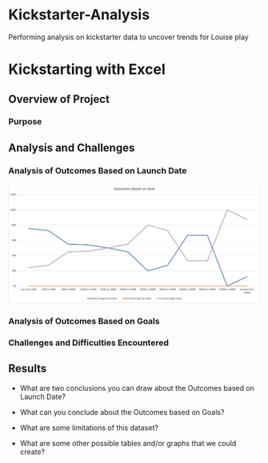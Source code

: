 # Kickstarter-Analysis
Performing analysis on kickstarter data to uncover trends for Louise play
# Kickstarting with Excel

## Overview of Project

### Purpose

## Analysis and Challenges

### Analysis of Outcomes Based on Launch Date
![Outcomes_vs_Goals](https://github.com/jaousley/Kickstarter-Analysis/blob/main/Outcomes_vs_Goals.png)
### Analysis of Outcomes Based on Goals

### Challenges and Difficulties Encountered

## Results

- What are two conclusions you can draw about the Outcomes based on Launch Date?

- What can you conclude about the Outcomes based on Goals?

- What are some limitations of this dataset?

- What are some other possible tables and/or graphs that we could create?

